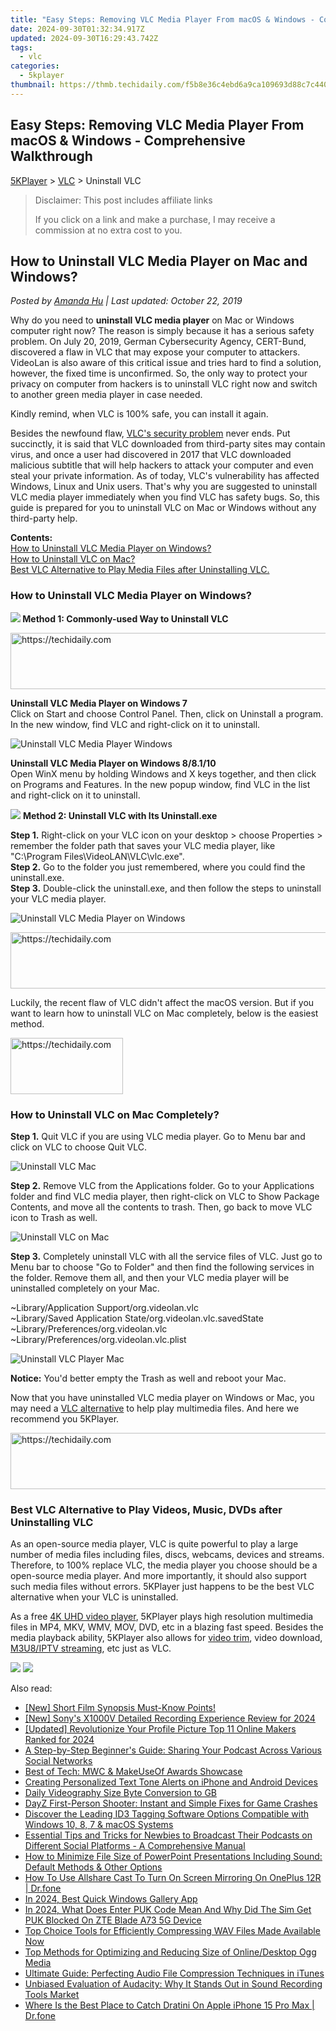 ```yaml
---
title: "Easy Steps: Removing VLC Media Player From macOS & Windows - Comprehensive Walkthrough"
date: 2024-09-30T01:32:34.917Z
updated: 2024-09-30T16:29:43.742Z
tags:
  - vlc
categories:
  - 5kplayer
thumbnail: https://thmb.techidaily.com/f5b8e36c4ebd6a9ca109693d88c7c440e68928a27daf3516cb90c9a543d54e11.jpeg
---
```


## Easy Steps: Removing VLC Media Player From macOS & Windows - Comprehensive Walkthrough

[5KPlayer](https://tools.techidaily.com/5kplayer/products/) \> [VLC](https://tools.techidaily.com/5kplayer/products/) \> Uninstall VLC

>  Disclaimer: This post includes affiliate links
>
>  If you click on a link and make a purchase, I may receive a commission at no extra cost to you.
>

## How to Uninstall VLC Media Player on Mac and Windows?

 _Posted by [Amanda Hu](https://www.quora.com/profile/Amanda-Hu-21) | Last updated: October 22, 2019_

Why do you need to **uninstall VLC media player** on Mac or Windows computer right now? The reason is simply because it has a serious safety problem. On July 20, 2019, German Cybersecurity Agency, CERT-Bund, discovered a flaw in VLC that may expose your computer to attackers. VideoLan is also aware of this critical issue and tries hard to find a solution, however, the fixed time is unconfirmed. So, the only way to protect your privacy on computer from hackers is to uninstall VLC right now and switch to another green media player in case needed.

Kindly remind, when VLC is 100% safe, you can install it again.

Besides the newfound flaw, [VLC's security problem](https://tools.techidaily.com/5kplayer/products/) never ends. Put succinctly, it is said that VLC downloaded from third-party sites may contain virus, and once a user had discovered in 2017 that VLC downloaded malicious subtitle that will help hackers to attack your computer and even steal your private information. As of today, VLC's vulnerability has affected Windows, Linux and Unix users. That's why you are suggested to uninstall VLC media player immediately when you find VLC has safety bugs. So, this guide is prepared for you to uninstall VLC on Mac or Windows without any third-party help.

**Contents:**  
[How to Uninstall VLC Media Player on Windows?](https://tools.techidaily.com/5kplayer/products/)  
[How to Uninstall VLC on Mac?](https://tools.techidaily.com/5kplayer/products/)  
[Best VLC Alternative to Play Media Files after Uninstalling VLC.](https://tools.techidaily.com/5kplayer/products/)

### How to Uninstall VLC Media Player on Windows?

**![](https://www.5kplayer.com/vlc/../seoimg/1.png) Method 1: Commonly-used Way to Uninstall VLC**

<!-- affiliate ads begin -->
<a href="https://appsumo.8odi.net/c/5597632/2144271/7443" target="_top" id="2144271">
  <img src="//a.impactradius-go.com/display-ad/7443-2144271" border="0" alt="https://techidaily.com" width="600" height="90"/>
</a>
<img height="0" width="0" src="https://appsumo.8odi.net/i/5597632/2144271/7443" style="position:absolute;visibility:hidden;" border="0" />
<!-- affiliate ads end -->

**Uninstall VLC Media Player on Windows 7**  
 Click on Start and choose Control Panel. Then, click on Uninstall a program. In the new window, find VLC and right-click on it to uninstall.

![Uninstall VLC Media Player Windows](https://www.5kplayer.com/vlc/img/uninstall-vlc-windows.jpg) 

**Uninstall VLC Media Player on Windows 8/8.1/10**  
 Open WinX menu by holding Windows and X keys together, and then click on Programs and Features. In the new popup window, find VLC in the list and right-click on it to uninstall.

![](https://www.5kplayer.com/vlc/../seoimg/2.png) **Method 2: Uninstall VLC with Its Uninstall.exe**

**Step 1.** Right-click on your VLC icon on your desktop > choose Properties > remember the folder path that saves your VLC media player, like "C:\\Program Files\\VideoLAN\\VLC\\vlc.exe".  
**Step 2.** Go to the folder you just remembered, where you could find the uninstall.exe.  
**Step 3.** Double-click the uninstall.exe, and then follow the steps to uninstall your VLC media player.

![Uninstall VLC Media Player on Windows](https://www.5kplayer.com/vlc/img/uninstall-vlc-windows-02.jpg) 

<!-- affiliate ads begin -->
<a href="https://appsumo.8odi.net/c/5597632/2144289/7443" target="_top" id="2144289">
  <img src="//a.impactradius-go.com/display-ad/7443-2144289" border="0" alt="https://techidaily.com" width="728" height="90"/>
</a>
<img height="0" width="0" src="https://appsumo.8odi.net/i/5597632/2144289/7443" style="position:absolute;visibility:hidden;" border="0" />
<!-- affiliate ads end -->

Luckily, the recent flaw of VLC didn't affect the macOS version. But if you want to learn how to uninstall VLC on Mac completely, below is the easiest method.

<!-- affiliate ads begin -->
<a href="https://25home.pxf.io/c/5597632/2148639/16836" target="_top" id="2148639">
  <img src="//a.impactradius-go.com/display-ad/16836-2148639" border="0" alt="https://techidaily.com" width="180" height="90"/>
</a>
<img height="0" width="0" src="https://25home.pxf.io/i/5597632/2148639/16836" style="position:absolute;visibility:hidden;" border="0" />
<!-- affiliate ads end -->

### How to Uninstall VLC on Mac Completely?

**Step 1.** Quit VLC if you are using VLC media player. Go to Menu bar and click on VLC to choose Quit VLC.

![Uninstall VLC Mac](https://www.5kplayer.com/vlc/img/uninstall-vlc-mac.jpg) 

**Step 2.** Remove VLC from the Applications folder. Go to your Applications folder and find VLC media player, then right-click on VLC to Show Package Contents, and move all the contents to trash. Then, go back to move VLC icon to Trash as well.

![Uninstall VLC on Mac](https://www.5kplayer.com/vlc/img/uninstall-vlc-mac-02.jpg) 

**Step 3.** Completely uninstall VLC with all the service files of VLC. Just go to Menu bar to choose "Go to Folder" and then find the following services in the folder. Remove them all, and then your VLC media player will be uninstalled completely on your Mac.

\~Library/Application Support/org.videolan.vlc  
 \~Library/Saved Application State/org.videolan.vlc.savedState  
 \~Library/Preferences/org.videolan.vlc  
 \~Library/Preferences/org.videolan.vlc.plist

![Uninstall VLC Player Mac](https://www.5kplayer.com/vlc/img/uninstall-vlc-03.jpg) 

**Notice:** You'd better empty the Trash as well and reboot your Mac.

Now that you have uninstalled VLC media player on Windows or Mac, you may need a [VLC alternative](https://tools.techidaily.com/5kplayer/video-music-player/) to help play multimedia files. And here we recommend you 5KPlayer.

<!-- affiliate ads begin -->
<a href="https://appsumo.8odi.net/c/5597632/2049370/7443" target="_top" id="2049370">
  <img src="//a.impactradius-go.com/display-ad/7443-2049370" border="0" alt="https://techidaily.com" width="728" height="90"/>
</a>
<img height="0" width="0" src="https://appsumo.8odi.net/i/5597632/2049370/7443" style="position:absolute;visibility:hidden;" border="0" />
<!-- affiliate ads end -->

### Best VLC Alternative to Play Videos, Music, DVDs after Uninstalling VLC

As an open-source media player, VLC is quite powerful to play a large number of media files including files, discs, webcams, devices and streams. Therefore, to 100% replace VLC, the media player you choose should be a open-source media player. And more importantly, it should also support such media files without errors. 5KPlayer just happens to be the best VLC alternative when your VLC is uninstalled.

As a free [4K UHD video player](https://tools.techidaily.com/5kplayer/video-music-player/), 5KPlayer plays high resolution multimedia files in MP4, MKV, WMV, MOV, DVD, etc in a blazing fast speed. Besides the media playback ability, 5KPlayer also allows for [video trim](https://tools.techidaily.com/5kplayer/video-music-player/), video download, [M3U8/IPTV streaming](https://tools.techidaily.com/5kplayer/video-music-player/), etc just as VLC.

[![](https://www.5kplayer.com/vlc/../button/freedownwhitewin.png)](https://tools.techidaily.com/5kplayer/products/) [![](https://www.5kplayer.com/vlc/../button/freedownbackmac.png)](https://tools.techidaily.com/5kplayer/products/)

<ins class="adsbygoogle"
     style="display:block"
     data-ad-format="autorelaxed"
     data-ad-client="ca-pub-7571918770474297"
     data-ad-slot="1223367746"></ins>

<ins class="adsbygoogle"
     style="display:block"
     data-ad-client="ca-pub-7571918770474297"
     data-ad-slot="8358498916"
     data-ad-format="auto"
     data-full-width-responsive="true"></ins>

<span class="atpl-alsoreadstyle">Also read:</span>
<div><ul>
<li><a href="https://facebook-video-footage.techidaily.com/new-short-film-synopsis-must-know-points/"><u>[New] Short Film Synopsis Must-Know Points!</u></a></li>
<li><a href="https://fox-blue.techidaily.com/new-sonys-x1000v-detailed-recording-experience-review-for-2024/"><u>[New] Sony's X1000V Detailed Recording Experience Review for 2024</u></a></li>
<li><a href="https://facebook-video-content.techidaily.com/updated-revolutionize-your-profile-picture-top-11-online-makers-ranked-for-2024/"><u>[Updated] Revolutionize Your Profile Picture Top 11 Online Makers Ranked for 2024</u></a></li>
<li><a href="https://media-tips.techidaily.com/a-step-by-step-beginners-guide-sharing-your-podcast-across-various-social-networks/"><u>A Step-by-Step Beginner's Guide: Sharing Your Podcast Across Various Social Networks</u></a></li>
<li><a href="https://games-able.techidaily.com/best-of-tech-mwc-and-makeuseof-awards-showcase/"><u>Best of Tech: MWC & MakeUseOf Awards Showcase</u></a></li>
<li><a href="https://media-tips.techidaily.com/creating-personalized-text-tone-alerts-on-iphone-and-android-devices/"><u>Creating Personalized Text Tone Alerts on iPhone and Android Devices</u></a></li>
<li><a href="https://extra-tips.techidaily.com/daily-videography-size-byte-conversion-to-gb/"><u>Daily Videography Size Byte Conversion to GB</u></a></li>
<li><a href="https://program-issues.techidaily.com/dayz-first-person-shooter-instant-and-simple-fixes-for-game-crashes/"><u>DayZ First-Person Shooter: Instant and Simple Fixes for Game Crashes</u></a></li>
<li><a href="https://media-tips.techidaily.com/discover-the-leading-id3-tagging-software-options-compatible-with-windows-10-8-7-and-macos-systems/"><u>Discover the Leading ID3 Tagging Software Options Compatible with Windows 10, 8, 7 & macOS Systems</u></a></li>
<li><a href="https://media-tips.techidaily.com/essential-tips-and-tricks-for-newbies-to-broadcast-their-podcasts-on-different-social-platforms-a-comprehensive-manual/"><u>Essential Tips and Tricks for Newbies to Broadcast Their Podcasts on Different Social Platforms - A Comprehensive Manual</u></a></li>
<li><a href="https://media-tips.techidaily.com/how-to-minimize-file-size-of-powerpoint-presentations-including-sound-default-methods-and-other-options/"><u>How to Minimize File Size of PowerPoint Presentations Including Sound: Default Methods & Other Options</u></a></li>
<li><a href="https://screen-mirror.techidaily.com/how-to-use-allshare-cast-to-turn-on-screen-mirroring-on-oneplus-12r-drfone-by-drfone-android/"><u>How To Use Allshare Cast To Turn On Screen Mirroring On OnePlus 12R | Dr.fone</u></a></li>
<li><a href="https://extra-hints.techidaily.com/in-2024-best-quick-windows-gallery-app/"><u>In 2024, Best Quick Windows Gallery App</u></a></li>
<li><a href="https://sim-unlock.techidaily.com/in-2024-what-does-enter-puk-code-mean-and-why-did-the-sim-get-puk-blocked-on-zte-blade-a73-5g-device-by-drfone-android/"><u>In 2024, What Does Enter PUK Code Mean And Why Did The Sim Get PUK Blocked On ZTE Blade A73 5G Device</u></a></li>
<li><a href="https://media-tips.techidaily.com/top-choice-tools-for-efficiently-compressing-wav-files-made-available-now/"><u>Top Choice Tools for Efficiently Compressing WAV Files Made Available Now</u></a></li>
<li><a href="https://media-tips.techidaily.com/top-methods-for-optimizing-and-reducing-size-of-onlinedesktop-ogg-media/"><u>Top Methods for Optimizing and Reducing Size of Online/Desktop Ogg Media</u></a></li>
<li><a href="https://media-tips.techidaily.com/ultimate-guide-perfecting-audio-file-compression-techniques-in-itunes/"><u>Ultimate Guide: Perfecting Audio File Compression Techniques in iTunes</u></a></li>
<li><a href="https://media-tips.techidaily.com/unbiased-evaluation-of-audacity-why-it-stands-out-in-sound-recording-tools-market/"><u>Unbiased Evaluation of Audacity: Why It Stands Out in Sound Recording Tools Market</u></a></li>
<li><a href="https://ios-pokemon-go.techidaily.com/where-is-the-best-place-to-catch-dratini-on-apple-iphone-15-pro-max-drfone-by-drfone-virtual-ios/"><u>Where Is the Best Place to Catch Dratini On Apple iPhone 15 Pro Max | Dr.fone</u></a></li>
</ul></div>

